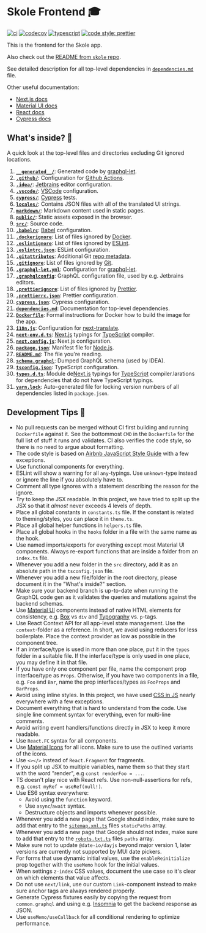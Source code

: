 # Skole Frontend 🎓

[![ci](https://github.com/skoleapp/skole-frontend/actions/workflows/ci.yml/badge.svg)](https://github.com/skoleapp/skole-frontend/actions)
[![codecov](https://codecov.io/gh/skoleapp/skole-frontend/branch/develop/graph/badge.svg?token=MTHoRbYw89)](https://codecov.io/gh/skoleapp/skole-frontend)
[![typescript](https://badgen.net/badge/icon/typescript?icon=typescript&label&color=007acc)](https://www.typescriptlang.org)
[![code style: prettier](https://img.shields.io/badge/code_style-prettier-ff69b4.svg)](https://github.com/prettier/prettier)

This is the frontend for the Skole app.

Also check out the [README from `skole` repo](https://github.com/skoleapp/skole/blob/develop/README.md).

See detailed description for all top-level dependencies in [`dependencies.md`](dependencies.md) file.

Other useful documentation:

- [Next.js docs](https://nextjs.org/docs)
- [Material UI docs](https://material-ui.com)
- [React docs](https://reactjs.org/docs/getting-started.html)
- [Cypress docs](https://docs.cypress.io)

## What's inside? 🧐

A quick look at the top-level files and directories excluding Git ignored locations.

1.  [**`__generated__/`**](__generated__/): Generated code by [graphql-let](https://www.npmjs.com/package/graphql-let).
2.  [**`.github/`**](.github/): Configuration for [Github Actions](https://github.com/features/actions).
3.  [**`.idea/`**](.idea/): [Jetbrains](https://www.jetbrains.com) editor configuration.
4.  [**`.vscode/`**](.vscode/): [VSCode](https://code.visualstudio.com) configuration.
5.  [**`cypress/`**](cypress/): [Cypress](https://www.cypress.io) tests.
6.  [**`locales/`**](locales/): Contains JSON files with all of the translated UI strings.
7.  [**`markdown/`**](markdown/): Markdown content used in static pages.
8.  [**`public/`**](public/): Static assets exposed in the browser.
9.  [**`src/`**](src/): Source code.
10. [**`.babelrc`**](.babelrc): [Babel](https://babeljs.io) configuration.
11. [**`.dockerignore`**](.dockerignore): List of files ignored by [Docker](https://www.docker.com).
12. [**`.eslintignore`**](.eslintignore): List of files ignored by [ESLint](https://www.npmjs.com/package/eslint).
13. [**`.eslintrc.json`**](.eslintrc.json): ESLint configuration.
14. [**`.gitattributes`**](.gitattributes): Additional Git [repo metadata](https://git-scm.com/docs/gitattributes).
15. [**`.gitignore`**](.gitignore): List of files ignored by [Git](https://git-scm.com).
16. [**`.graphql-let.yml`**](.graphql-let.yml): Configuration for [graphql-let](https://www.npmjs.com/package/graphql-let).
17. [**`.graphqlconfig`**](.graphqlconfig): GraphQL configuration file, used by e.g. Jetbrains editors.
18. [**`.prettierignore`**](.prettierignore): List of files ignored by [Prettier](https://prettier.io).
19. [**`.prettierrc.json`**](.prettierrc.json): Prettier configuration.
20. [**`cypress.json`**](cypress.json): Cypress configuration.
21. [**`dependencies.md`**](dependencies.md): Documentation for top-level dependencies.
22. [**`Dockerfile`**](Dockerfile): Formal instructions for Docker how to build the image for the app.
23. [**`i18n.js`**](i18n.js): Configuration for [next-translate](https://www.npmjs.com/package/next-translate).
24. [**`next-env.d.ts`**](next-env.d.ts): [Next.js](https://nextjs.org/) typings for [TypeScript](https://www.typescriptlang.org) compiler.
25. [**`next.config.js`**](next.config.js): Next.js configuration.
26. [**`package.json`**](package.json): Manifest file for [Node.js](https://nodejs.org/en).
27. [**`README.md`**](README.md): The file you're reading.
28. [**`schema.graphql`**](schema.graphql): Dumped GraphQL schema (used by IDEA).
29. [**`tsconfig.json`**](tsconfig.json): TypeScript configuration.
30. [**`types.d.ts`**](types.d.ts): Module de[Next.js](https://nextjs.org) typings for [TypeScript](https://www.typescriptlang.org) compiler.larations for dependencies that do not have TypeScript typings.
31. [**`yarn.lock`**](yarn.lock): Auto-generated file for locking version numbers of all dependencies listed in `package.json`.

## Development Tips 🚀

- No pull requests can be merged without CI first building and running `Dockerfile` against it. See the bottommost `CMD` in the `Dockerfile` for the full list of stuff it runs and validates.
  CI also verifies the code style, so there is no need to argue about formatting.
- The code style is based on [Airbnb JavaScript Style Guide](https://airbnb.io/javascript/react/) with a few exceptions.
- Use functional components for everything.
- ESLint will show a warning for all `any`-typings. Use `unknown`-type instead or ignore the line if you absolutely have to.
- Comment all type ignores with a statement describing the reason for the ignore.
- Try to keep the JSX readable. In this project, we have tried to split up the JSX so that it _almost_ never exceeds 4 levels of depth.
- Place all global constants in `constants.ts` file. If the constant is related to theming/styles, you can place it in `theme.ts`.
- Place all global helper functions in `helpers.ts` file.
- Place all global hooks in the `hooks` folder in a file with the same name as the hook.
- Use named imports/exports for everything except most Material UI components. Always re-export functions that are inside a folder from an `index.ts` file.
- Whenever you add a new folder in the `src` directory, add it as an absolute path in the `tsconfig.json` file.
- Whenever you add a new file/folder in the root directory, please document it in the "What's inside?" section.
- Make sure your backend branch is up-to-date when running the GraphQL code gen as it validates the queries and mutations against the backend schemas.
- Use [Material UI](https://material-ui.com/) components instead of native HTML elements for consistency, e.g. [Box](https://material-ui.com/components/box/#box) vs `div` and [Typography](https://material-ui.com/components/typography/#typography) vs. `p`-tags.
- Use React Context API for all app-level state management. Use the `context`-folder as a reference. In short, we avoid using reducers for less boilerplate. Place the context provider as low as possible in the component tree.
- If an interface/type is used in more than one place, put it in the `types` folder in a suitable file. If the interface/type is only used in one place, you may define it in that file.
- If you have only one component per file, name the component prop interface/type as `Props`. Otherwise, if you have two components in a file, e.g. `Foo` and `Bar`, name the prop interfaces/types as `FooProps` and `BarProps`.
- Avoid using inline styles. In this project, we have used [CSS in JS](https://v1.material-ui.com/customization/css-in-js/) nearly everywhere with a few exceptions.
- Document everything that is hard to understand from the code. Use single line comment syntax for everything, even for multi-line comments.
- Avoid writing event handlers/functions directly in JSX to keep it more readable.
- Use `React.FC` syntax for all components.
- Use [Material Icons](https://material.io/resources/icons/) for all icons. Make sure to use the outlined variants of the icons.
- Use `<></>` instead of `React.Fragment` for fragments.
- If you split up JSX to multiple variables, name them so that they start with the word "render", e.g `const renderFoo = ...`.
- TS doesn't play nice with React refs. Use non-null-assertions for refs, e.g. `const myRef = useRef(null!)`.
- Use ES6 syntax everywhere:
  - Avoid using the `function` keyword.
  - Use `async`/`await` syntax.
  - Destructure objects and imports whenever possible.
- Whenever you add a new page that Google should index, make sure to add that entry to the [`sitemap.xml.ts`](src/pages/sitemap.xml.ts) files `staticPaths` array.
- Whenever you add a new page that Google should not index, make sure to add that entry to the [`robots.txt.ts`](src/pages/robots.txt.ts) files `paths` array.
- Make sure not to update `@date-io/dayjs` beyond major version 1, later versions are currently not supported by MUI date pickers.
- For forms that use dynamic initial values, use the `enableReinitialize` prop together with the `useMemo` hook for the initial values.
- When settings `z-index` CSS values, document the use case so it's clear on which elements that value affects.
- Do not use `next/link`, use our custom `Link`-component instead to make sure anchor tags are always rendered properly.
- Generate Cypress fixtures easily by copying the request from `common.graphql` and using e.g. [Insomnia](https://insomnia.rest) to get the backend response as JSON.
- Use `useMemo/useCallback` for all conditional rendering to optimize performance.
